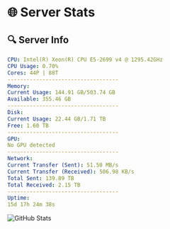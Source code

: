 # 🌐 Server Stats
## 🔍 Server Info
```yaml
CPU: Intel(R) Xeon(R) CPU E5-2699 v4 @ 1295.42GHz
CPU Usage: 0.70%
Cores: 44P | 88T
-----------------------------------
Memory:
Current Usage: 144.91 GB/503.74 GB
Available: 355.46 GB
-----------------------------------
Disk:
Current Usage: 22.44 GB/1.71 TB
Free: 1.60 TB
-----------------------------------
GPU:
No GPU detected
-----------------------------------
Network:
Current Transfer (Sent): 51.50 MB/s
Current Transfer (Received): 506.98 KB/s
Total Sent: 139.89 TB
Total Received: 2.15 TB
-----------------------------------
Uptime:
15d 17h 24m 38s
```
![GitHub Stats](https://img.shields.io/badge/Updated-2025-02-23_16:07:57-blue)